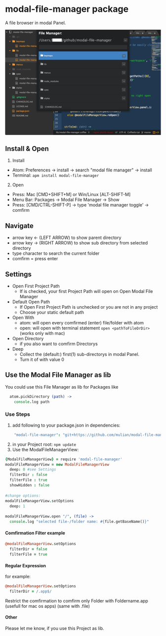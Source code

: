 # modal-file-manager package

A file browser in modal Panel.

![A screenshot of modal file manager v0.1.0](https://raw.githubusercontent.com/mulian/modal-file-manager/master/preview.png)

## Install & Open
1. Install
  * Atom: Preferences -> install -> search "modal file manager" -> install
  * Terminal: `apm install modal-file-manager`
2. Open
  * Press: Mac [CMD+SHIFT+M] or Win/Linux [ALT-SHIFT-M]
  * Menu Bar: Packages -> Modal File Manager -> Show
  * Press: [CMD/CTRL-SHIFT-P] -> type 'modal file manager toggle' -> comfirm

## Navigate
 * arrow key ← (LEFT ARROW) to show parent directory
 * arrow key → (RIGHT ARROW) to show sub directory from selected directory
 * type character to search the current folder
 * comfirm = press enter

## Settings
* Open First Project Path
  * If is checked, your first Project Path will open on Open Modal File Manager
* Default Open Path
  * If Open First Project Path is unchecked or you are not in any project
  * Choose your static default path
* Open With
  * atom: will open every comfirmed (enter) file/folder with atom
  * open: will open with terminal statement `open <pathToFileOrDir>` (works only with mac)
* Open Directory
  * if you also want to comfirm Directorys
* Deep
  * Collect the (default:) first(1) sub-directorys in modal Panel.
  * Turn it of with value 0

## Use the Modal File Manager as lib
You could use this File Manager as lib for Packages like
```coffeescript
  atom.pickDirectory (path) ->
    console.log path
```

### Use Steps
1. add following to your package.json in dependencies:
```coffeescript
    "modal-file-manager": "git+https://github.com/mulian/modal-file-manager.git"
```
2. in your Project root: `npm update`
3. Use the ModalFileManagerView:
```coffeescript
{ModalFileManagerView} = require 'modal-file-manager'
modalFileManagerView = new ModalFileManagerView
  deep: 0 #see Settings
  filterDir : false
  filterFile : true
  showHidden : false

#change options:
modalFileManagerView.setOptions
  deep: 1

modalFileManagerView.open "/", (file) ->
  console.log "selected file-/folder name: #{file.getBaseName()}"
```

#### Comfirmation Filter example
```coffeescript
@modalFileManagerView.setOptions
  filterDir = false
  filterFile = true
```

#### Regular Expression
for example:
```coffeescript
@modalFileManagerView.setOptions
  filterDir = /.app$/
```
Restrict the comfirmation to comfirm only Folder with Foldername.app (usefull for mac os apps)
(same with .file)

#### Other
Please let me know, if you use this Project as lib.
